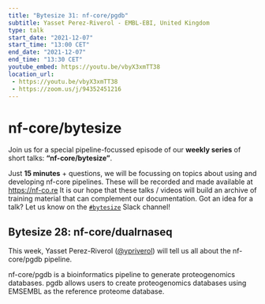 ```yaml
---
title: "Bytesize 31: nf-core/pgdb"
subtitle: Yasset Perez-Riverol - EMBL-EBI, United Kingdom
type: talk
start_date: "2021-12-07"
start_time: "13:00 CET"
end_date: "2021-12-07"
end_time: "13:30 CET"
youtube_embed: https://youtu.be/vbyX3xmTT38
location_url:
 - https://youtu.be/vbyX3xmTT38
 - https://zoom.us/j/94352451216
---
```


# nf-core/bytesize

Join us for a special pipeline-focussed episode of our **weekly series** of short talks: **“nf-core/bytesize”**.

Just **15 minutes** + questions, we will be focussing on topics about using and developing nf-core pipelines.
These will be recorded and made available at <https://nf-co.re>
It is our hope that these talks / videos will build an archive of training material that can complement our documentation. Got an idea for a talk? Let us know on the [`#bytesize`](https://nfcore.slack.com/channels/bytesize) Slack channel!

## Bytesize 28: nf-core/dualrnaseq

This week, Yasset Perez-Riverol ([@ypriverol](https://github.com/ypriverol/)) will tell us all about the nf-core/pgdb pipeline.

nf-core/pgdb is a bioinformatics pipeline to generate proteogenomics databases. pgdb allows users to create proteogenomics databases using EMSEMBL as the reference proteome database.
